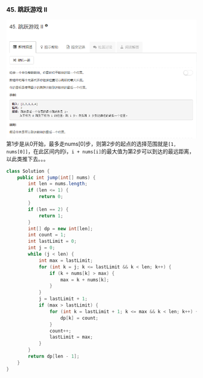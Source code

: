 ### 45.  跳跃游戏 II
![](../imgs/2018-10-23_153238.png)   
第1步是从0开始，最多走nums[0]步，则第2步的起点的选择范围就是`[1, nums[0]]`，在此区间内的i，`i + nums[i]`的最大值为第2步可以到达的最远距离，以此类推下去。。。
```java
class Solution {
    public int jump(int[] nums) {
        int len = nums.length;
        if (len <= 1) {
            return 0;
        }
        if (len == 2) {
            return 1;
        }
        int[] dp = new int[len];
        int count = 1;
        int lastLimit = 0;
        int j = 0;
        while (j < len) {
            int max = lastLimit;
            for (int k = j; k <= lastLimit && k < len; k++) {
                if (k + nums[k] > max) {
                    max = k + nums[k];
                }
            }
            j = lastLimit + 1;
            if (max > lastLimit) {
                for (int k = lastLimit + 1; k <= max && k < len; k++) {
                    dp[k] = count;
                }
                count++;
                lastLimit = max;
            }
        }
        return dp[len - 1];
    }
}
```